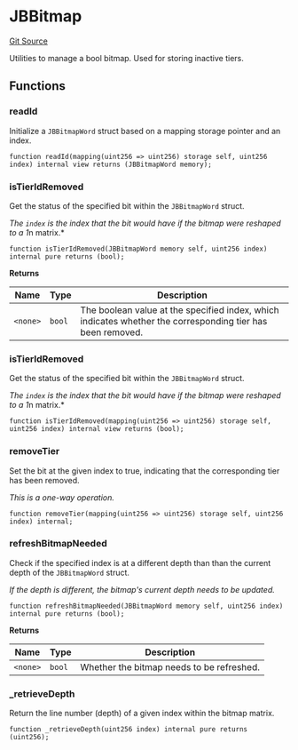# JBBitmap
[Git Source](https://github.com/Bananapus/nana-721-hook/blob/e813fb5b7d17cd3d18023137d70a7b2f3911ad99/src/libraries/JBBitmap.sol)

Utilities to manage a bool bitmap. Used for storing inactive tiers.


## Functions
### readId

Initialize a `JBBitmapWord` struct based on a mapping storage pointer and an index.


```solidity
function readId(mapping(uint256 => uint256) storage self, uint256 index) internal view returns (JBBitmapWord memory);
```

### isTierIdRemoved

Get the status of the specified bit within the `JBBitmapWord` struct.

*The `index` is the index that the bit would have if the bitmap were reshaped to a 1*n matrix.*


```solidity
function isTierIdRemoved(JBBitmapWord memory self, uint256 index) internal pure returns (bool);
```
**Returns**

|Name|Type|Description|
|----|----|-----------|
|`<none>`|`bool`|The boolean value at the specified index, which indicates whether the corresponding tier has been removed.|


### isTierIdRemoved

Get the status of the specified bit within the `JBBitmapWord` struct.

*The `index` is the index that the bit would have if the bitmap were reshaped to a 1*n matrix.*


```solidity
function isTierIdRemoved(mapping(uint256 => uint256) storage self, uint256 index) internal view returns (bool);
```

### removeTier

Set the bit at the given index to true, indicating that the corresponding tier has been removed.

*This is a one-way operation.*


```solidity
function removeTier(mapping(uint256 => uint256) storage self, uint256 index) internal;
```

### refreshBitmapNeeded

Check if the specified index is at a different depth than than the current depth of the `JBBitmapWord`
struct.

*If the depth is different, the bitmap's current depth needs to be updated.*


```solidity
function refreshBitmapNeeded(JBBitmapWord memory self, uint256 index) internal pure returns (bool);
```
**Returns**

|Name|Type|Description|
|----|----|-----------|
|`<none>`|`bool`|Whether the bitmap needs to be refreshed.|


### _retrieveDepth

Return the line number (depth) of a given index within the bitmap matrix.


```solidity
function _retrieveDepth(uint256 index) internal pure returns (uint256);
```

